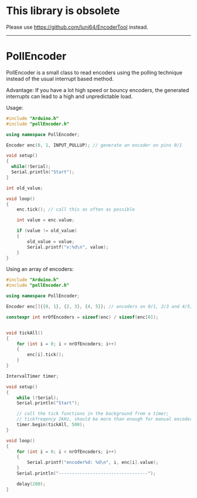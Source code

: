 # This library is obsolete 

Please use  https://github.com/luni64/EncoderTool instead. 

---------------------------

# PollEncoder

PollEncoder is a small class to read encoders using the polling technique instead of the usual interrupt based method.

Advantage: If you have a lot high speed or bouncy encoders, the generated interrupts can lead to a high and unpredictable load.

Usage:

```c++
#include "Arduino.h"
#include "pollEncoder.h"

using namespace PollEncoder;

Encoder enc(0, 1, INPUT_PULLUP); // generate an encoder on pins 0/1

void setup()
{
  while(!Serial);
  Serial.println("Start");
}

int old_value;

void loop()
{
    enc.tick(); // call this as often as possible

    int value = enc.value;

    if (value != old_value)
    {
        old_value = value;
        Serial.printf("v:%d\n", value);
    }
}
```


Using an array of encoders:

```c++
#include "Arduino.h"
#include "pollEncoder.h"

using namespace PollEncoder;

Encoder enc[]{{0, 1}, {2, 3}, {4, 5}}; // encoders on 0/1, 2/3 and 4/5;

constexpr int nrOfEncoders = sizeof(enc) / sizeof(enc[0]);


void tickAll()
{
    for (int i = 0; i < nrOfEncoders; i++)
    {
        enc[i].tick();
    }
}

IntervalTimer timer;

void setup()
{
    while (!Serial);
    Serial.println("Start");

    // call the tick functions in the background from a timer;
    // tickfreqency 2kHz, should be more than enough for manual encoders
    timer.begin(tickAll, 500);
}

void loop()
{
    for (int i = 0; i < nrOfEncoders; i++)
    {
        Serial.printf("encoder%d: %d\n", i, enc[i].value);
    }
    Serial.println("----------------------------------");

    delay(200);
}
```
